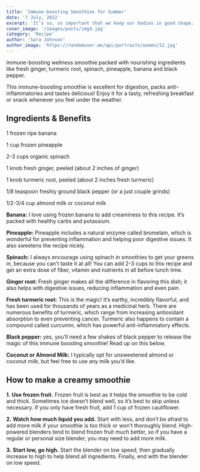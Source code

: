 ```yaml
---
title: 'Immune-boosting Smoothies for Summer'
date: '7 July, 2022'
excerpt: 'It’s so, so important that we keep our bodies in good shape. Among many other things, that means getting a wide range of vitamins and minerals.'
cover_image: '/images/posts/img4.jpg'
category: 'Recipe'
author: 'Sara Johnson'
author_image: 'https://randomuser.me/api/portraits/women/12.jpg'
---
```


<!-- Markdow generator - https://jaspervdj.be/lorem-markdownum/ -->

Immune-boosting wellness smoothie packed with nourishing ingredients like fresh ginger, turmeric root, spinach, pineapple, banana and black pepper.

This immune-boosting smoothie is excellent for digestion, packs anti-inflammatories and tastes delicious! Enjoy it for a tasty, refreshing breakfast or snack whenever you feel under the weather.

## Ingredients & Benefits

1 frozen ripe banana

1 cup frozen pineapple

2-3 cups organic spinach

1 knob fresh ginger, peeled (about 2 inches of ginger)

1 knob turmeric root, peeled (about 2 inches fresh
turmeric)

1/8 teaspoon freshly ground black pepper (or a just couple grinds)

1/2-3/4 cup almond milk or coconut milk

**Banana:** I love using frozen banana to add creaminess to this recipe. It’s packed with healthy carbs and potassium.

**Pineapple:** Pineapple includes a natural enzyme called bromelain, which is wonderful for preventing inflammation and helping poor digestive issues. It also sweetens the recipe nicely.

**Spinach:** I always encourage using spinach in smoothies to get your greens in, because you can’t taste it at all! You can add 2-3 cups to this recipe and get an extra dose of fiber, vitamin and nutrients in all before lunch time.

**Ginger root:** Fresh ginger makes all the difference in flavoring this dish; it also helps with digestive issues, reducing inflammation and even pain.

**Fresh turmeric root:** This is the magic! It’s earthy, incredibly flavorful, and has been used for thousands of years as a medicinal herb. There are numerous benefits of turmeric, which range from increasing antioxidant absorption to even preventing cancer. Turmeric also happens to contain a compound called curcumin, which has powerful anti-inflammatory effects.

**Black pepper:** yes, you’ll need a few shakes of black pepper to release the magic of this immune boosting smoothie! Read up on this below.

**Coconut or Almond Milk:** I typically opt for unsweetened almond or coconut milk, but feel free to use any milk you’d like.

## How to make a creamy smoothie

**1.** **Use frozen fruit.** Frozen fruit is best as it helps the smoothie to be cold and thick. Sometimes ice doesn’t blend well, so it’s best to skip unless necessary. If you only have fresh fruit, add 1 cup of frozen cauliflower.

**2.** **Watch how much liquid you add.** Start with less, and don’t be afraid to add more milk if your smoothie is too thick or won’t thoroughly blend. High-powered blenders tend to blend frozen fruit much better, so if you have a regular or personal size blender, you may need to add more milk.

**3.** **Start low, go high.** Start the blender on low speed, then gradually increase to high to help blend all ingredients. Finally, end with the blender on low speed.
